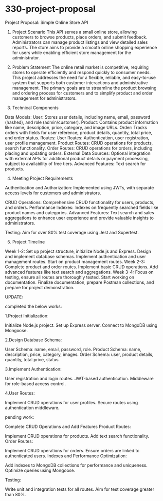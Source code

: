 # 330-project-proposal

Project Proposal: Simple Online Store API

1. Project Scenario
This API serves a small online store, allowing customers to browse products, place orders, and submit feedback. Administrators can manage product listings and view detailed sales reports. The store aims to provide a smooth online shopping experience for users while enabling efficient store management for the administrator.

2. Problem Statement
The online retail market is competitive, requiring stores to operate efficiently and respond quickly to consumer needs. This project addresses the need for a flexible, reliable, and easy-to-use system that supports both customer interactions and administrative management. The primary goals are to streamline the product browsing and ordering process for customers and to simplify product and order management for administrators.

3. Technical Components

Data Models:
User: Stores user details, including name, email, password (hashed), and role (admin/customer).
Product: Contains product information like name, description, price, category, and image URLs.
Order: Tracks orders with fields for user reference, product details, quantity, total price, and order status.
Routes:
User Routes: Authentication, user registration, user profile management.
Product Routes: CRUD operations for products, search functionality.
Order Routes: CRUD operations for orders, including placing and updating orders.
External Data Sources:
Optional integration with external APIs for additional product details or payment processing, subject to availability of free tiers.
Advanced Features:
Text search for products.

4. Meeting Project Requirements

Authentication and Authorization: Implemented using JWTs, with separate access levels for customers and administrators.

CRUD Operations: Comprehensive CRUD functionality for users, products, and orders.
Performance Indexes: Indexes on frequently searched fields like product names and categories.
Advanced Features: Text search and sales aggregations to enhance user experience and provide valuable insights to administrators.

Testing: Aim for over 80% test coverage using Jest and Supertest.

5. Project Timeline

Week 1-2: Set up project structure, initialize Node.js and Express. Design and implement database schemas.
          Implement authentication and user management routes. Start on product management routes.
Week 2-3: Complete product and order routes. Implement basic CRUD operations.
          Add advanced features like text search and aggregations. 
Week 3-4: Focus on testing, ensure all routes are thoroughly tested. Start working on documentation.
          Finalize documentation, prepare Postman collections, and prepare for project demonstration.

UPDATE:

completed the below works:

1.Project Initialization:

Initialize Node.js project.
Set up Express server.
Connect to MongoDB using Mongoose.

2.Design Database Schema:

User Schema: name, email, password, role.
Product Schema: name, description, price, category, images.
Order Schema: user, product details, quantity, total price, status.

3.Implement Authentication:

User registration and login routes.
JWT-based authentication.
Middleware for role-based access control.

4.User Routes:

Implement CRUD operations for user profiles.
Secure routes using authentication middleware.

pending work:

Complete CRUD Operations and Add Features
Product Routes:

Implement CRUD operations for products.
Add text search functionality.
Order Routes:

Implement CRUD operations for orders.
Ensure orders are linked to authenticated users.
Indexes and Performance Optimization:

Add indexes to MongoDB collections for performance and uniqueness.
Optimize queries using Mongoose.

Testing:

Write unit and integration tests for all routes.
Aim for test coverage greater than 80%.


